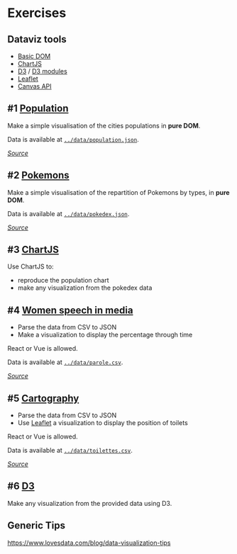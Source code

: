 # Exercises

## Dataviz tools

- [Basic DOM](https://developer.mozilla.org/en-US/docs/Web/API/Document_Object_Model)
- [ChartJS](https://www.chartjs.org/)
- [D3](https://d3js.org/) / [D3 modules](https://github.com/d3/d3/blob/master/API.md)
- [Leaflet](https://leafletjs.com/)
- [Canvas API](https://developer.mozilla.org/en-US/docs/Web/API/Canvas_API)

## #1 [Population](../data/population.json)

Make a simple visualisation of the cities populations in **pure DOM**.

Data is available at [`../data/population.json`](../data/population.json).

[_Source_](https://fr.wikipedia.org/wiki/Liste_des_communes_de_France_les_plus_peupl%C3%A9es)

## #2 [Pokemons](./data/pokedex.json)

Make a simple visualisation of the repartition of Pokemons by types, in **pure DOM**.

Data is available at [`../data/pokedex.json`](../data/pokedex.json).

[_Source_](https://www.kaggle.com/csobral/pokemon-gen-vii-pokedex/data)

## #3 [ChartJS](https://www.chartjs.org/)

Use ChartJS to:

- reproduce the population chart
- make any visualization from the pokedex data

## #4 [Women speech in media](../data/parole.csv)

- Parse the data from CSV to JSON
- Make a visualization to display the percentage through time

React or Vue is allowed.

Data is available at [`../data/parole.csv`](../data/parole.csv).

[_Source_](https://www.data.gouv.fr/fr/datasets/temps-de-parole-des-hommes-et-des-femmes-a-la-television-et-a-la-radio/)

## #5 [Cartography](../data/toilettes.csv)

- Parse the data from CSV to JSON
- Use [Leaflet](https://leafletjs.com/) a visualization to display the position of toilets

React or Vue is allowed.

Data is available at [`../data/toilettes.csv`](../data/toilettes.csv).

[_Source_](https://www.data.gouv.fr/fr/datasets/toilettes-publiques-de-la-ville-de-bordeaux1/)

## #6 [D3](https://d3js.org/)

Make any visualization from the provided data using D3.

## Generic Tips

https://www.lovesdata.com/blog/data-visualization-tips
